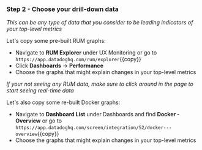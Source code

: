 ### Step 2 - Choose your drill-down data

*This can be any type of data that you consider to be leading indicators of your top-level metrics*

Let's copy some pre-built RUM graphs: 
- Navigate to **RUM Explorer** under UX Monitoring or go to `https://app.datadoghq.com/rum/explorer`{{copy}}
- Click **Dashboards** → **Performance**
- Choose the graphs that might explain changes in your top-level metrics

*If your not seeing any RUM data, make sure to click around in the page to start seeing real-time data*

Let's also copy some re-built Docker graphs:
- Navigate to **Dashboard List** under Dashboards and find **Docker - Overview** or go to `https://app.datadoghq.com/screen/integration/52/docker---overview`{{copy}}
- Choose the graphs that might explain changes in your top-level metrics

